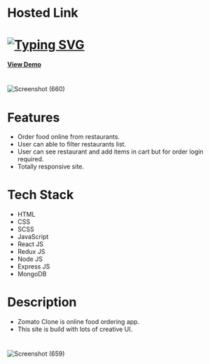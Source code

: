 <h1>Hosted Link</h1>
<h1>
  <a href="https://git.io/typing-svg"><img src="https://readme-typing-svg.herokuapp.com?font=Fira+Code&pause=1000&width=435&lines=This+is+my+Zomato+like+EatO+Clone+Project+%F0%9F%A4%A9;Hi+Guys!+%F0%9F%91%8B" alt="Typing SVG" /></a>
</h1>


[**View Demo**](https://eato-ten.vercel.app/)

<h1></h1>

![Screenshot (660)](https://github.com/dipayanmaji/zomato-clone/assets/121128467/c65a295e-131e-40a9-b228-ad9f40dfda2f)

<h1></h1>
<h1>Features</h1>
<ul>
  <li>Order food online from restaurants.</li>
  <li>User can able to filter restaurants list.</li>
  <li>User can see restaurant and add items in cart but for order login required.</li>
  <li>Totally responsive site.</li>
</ul>

<h1>Tech Stack</h1>
<ul>
  <li>HTML</li>
  <li>CSS</li>
  <li>SCSS</li>
  <li>JavaScript</li>
  <li>React JS</li>
  <li>Redux JS</li>
  <li>Node JS</li>
  <li>Express JS</li>
  <li>MongoDB</li>
</ul>

<h1>Description</h1>
<ul>
  <li>Zomato Clone is online food ordering app.</li>
  <li>This site is build with lots of creative UI.</li>
</ul>
<h1></h1>

![Screenshot (659)](https://github.com/dipayanmaji/zomato-clone/assets/121128467/1ee410b0-3514-4fb3-a121-0e749fac201f)
